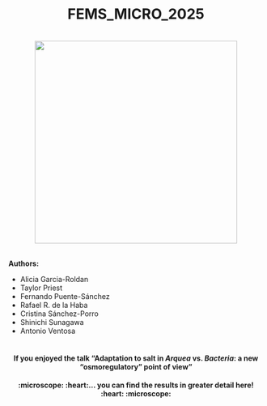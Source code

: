 <div align="center">
  <h1>FEMS_MICRO_2025</h1>
</div>

<br>

<div align="center">
  <img src="https://github.com/user-attachments/assets/0c3c4671-c126-439b-b7cd-7aa167b09866" width="400">
</div>

<br>

**Authors:**

  + Alicia Garcia-Roldan 
  + Taylor Priest
  + Fernando Puente-Sánchez
  + Rafael R. de la Haba
  + Cristina Sánchez-Porro
  + Shinichi Sunagawa
  + Antonio Ventosa <br><br>


<div align="center">
  <h4>If you enjoyed the talk &ldquo;Adaptation to salt in <em>Arquea</em> vs. <em>Bacteria</em>: a new “osmoregulatory” point of view&rdquo;</h4>
</div>


<div align="center">
  <h4> :microscope: :heart:... you can find the results in greater detail here! :heart: :microscope:</h4>
</div>
